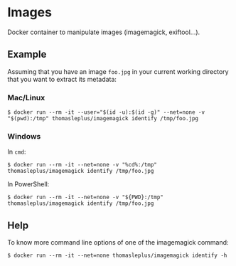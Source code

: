 # Images

Docker container to manipulate images (imagemagick, exiftool...).

## Example

Assuming that you have an image `foo.jpg` in your current working directory that you want to extract its metadata:

### Mac/Linux

```
$ docker run --rm -it --user="$(id -u):$(id -g)" --net=none -v "$(pwd):/tmp" thomasleplus/imagemagick identify /tmp/foo.jpg
```

### Windows

In `cmd`:

```
$ docker run --rm -it --net=none -v "%cd%:/tmp" thomasleplus/imagemagick identify /tmp/foo.jpg
```

In PowerShell:

```
$ docker run --rm -it --net=none -v "${PWD}:/tmp" thomasleplus/imagemagick identify /tmp/foo.jpg
```

## Help

To know more command line options of one of the imagemagick command:

```
$ docker run --rm -it --net=none thomasleplus/imagemagick identify -h
```
